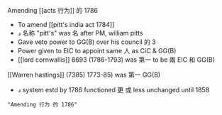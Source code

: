 Amending [[acts 行为]] 的 1786

-   To amend [[pitt's india act 1784]]
-   د 名称 "pitt's" was 名 after PM, william pitts
-   Gave veto power to GG(B) over his council 的 3
-   Power given to EIC to appoint same 人 as CiC & GG(B)
-   [[lord cornwallis]] 8693 (1786-1793) was 第一 to be  兩 EIC 和 GG(B)

[[Warren hastings]] (7385) 1773-85) was 第一 GG(B)

-   د system estd by 1786 functioned 更 或 less unchanged until 1858

```query
"Amending 行为 的 1786"
```